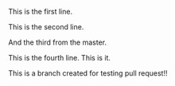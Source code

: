 This is the first line.

This is the second line.

And the third from the master.

This is the fourth line. This is it.

This is a branch created for testing pull request!!
